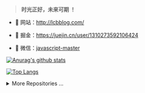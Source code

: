 > **时光正好，未来可期 ！**


- 🍓 网站：http://lcbblog.com/

- 🍓 掘金：https://juejin.cn/user/1310273592106424

- 🍉 微信：[javascript-master](./images/CB834301747.jpeg)


[![Anurag's github stats](https://github-readme-stats.vercel.app/api?username=leoxiaoge&show_icons=true&show_owner=true&count_private=true)](https://github.com/anuraghazra/github-readme-stats)

[![Top Langs](https://github-readme-stats.vercel.app/api/top-langs/?username=leoxiaoge&layout=compact)](https://github.com/leoxiaoge)

<details>
<summary>More Repositories ...</summary>
<a href="https://github.com/leoxiaoge/mall">
  <img alt="biaochenxuying" src="https://github-readme-stats.vercel.app/api/pin/?username=leoxiaoge&repo=mall&show_owner=true" />
</a>
</details>

